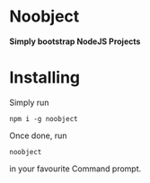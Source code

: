# Noobject
**Simply bootstrap NodeJS Projects**

# Installing
Simply run 
```
npm i -g noobject
```
Once done, run 
```
noobject
```
in your favourite Command prompt.